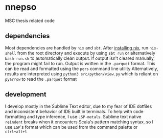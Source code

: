 # nnepso
MSC thesis related code

## dependencies
Most dependencies are handled by `nix` and `sbt`. After [installing nix](https://nixos.org/download.html), run `nix-shell` from the root directory and execute by using `sbt run` or alternatively `bash run.sh` to automatically clean output. If output isn't cleared manually, the program might fail to run.
Output is written in the `.parquet` format. This can be read and formatted using the `pqrs` command line utility
Alternatively, results are interpreted using `python3 src/python/view.py` which is reliant on `pyarrow` to read the `.parquet` format

## development
I develop mostly in the Sublime Text editor, due to my fear of IDE dotfiles and inconsistent behavior of IDE built in terminals. To help with code formatting and type inference, I use `LSP-metals`. Sublime text native `reindent` breaks when it encounters Scala's pattern matching syntax, so I use `LSP`'s format which can be used from the command palette or `ctrl+alt+l`